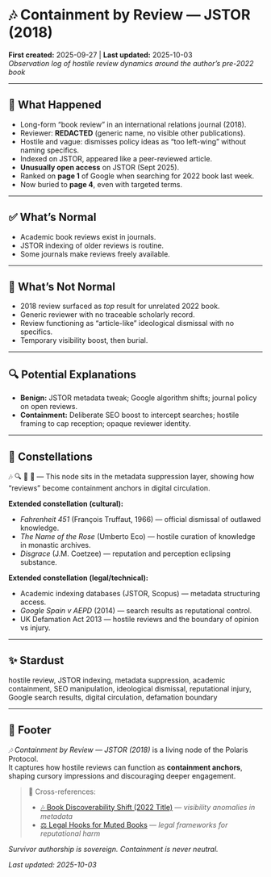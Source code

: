 # 🎶 Containment by Review — JSTOR (2018)  
**First created:** 2025-09-27 | **Last updated:** 2025-10-03  
*Observation log of hostile review dynamics around the author’s pre-2022 book*  

---

## 📄 What Happened  
- Long-form “book review” in an international relations journal (2018).  
- Reviewer: **REDACTED** (generic name, no visible other publications).  
- Hostile and vague: dismisses policy ideas as “too left-wing” without naming specifics.  
- Indexed on JSTOR, appeared like a peer-reviewed article.  
- **Unusually open access** on JSTOR (Sept 2025).  
- Ranked on **page 1** of Google when searching for 2022 book last week.  
- Now buried to **page 4**, even with targeted terms.  

---

## ✅ What’s Normal  
- Academic book reviews exist in journals.  
- JSTOR indexing of older reviews is routine.  
- Some journals make reviews freely available.  

---

## 🚩 What’s Not Normal  
- 2018 review surfaced as *top* result for unrelated 2022 book.  
- Generic reviewer with no traceable scholarly record.  
- Review functioning as “article-like” ideological dismissal with no specifics.  
- Temporary visibility boost, then burial.  

---

## 🔍 Potential Explanations  
- **Benign:** JSTOR metadata tweak; Google algorithm shifts; journal policy on open reviews.  
- **Containment:** Deliberate SEO boost to intercept searches; hostile framing to cap reception; opaque reviewer identity.  

---

## 🌌 Constellations  

🎶 🔍 🧾 🧿 — This node sits in the metadata suppression layer, showing how “reviews” become containment anchors in digital circulation.  

**Extended constellation (cultural):**  
- *Fahrenheit 451* (François Truffaut, 1966) — official dismissal of outlawed knowledge.  
- *The Name of the Rose* (Umberto Eco) — hostile curation of knowledge in monastic archives.  
- *Disgrace* (J.M. Coetzee) — reputation and perception eclipsing substance.  

**Extended constellation (legal/technical):**  
- Academic indexing databases (JSTOR, Scopus) — metadata structuring access.  
- *Google Spain v AEPD* (2014) — search results as reputational control.  
- UK Defamation Act 2013 — hostile reviews and the boundary of opinion vs injury.  

---

## ✨ Stardust  

hostile review, JSTOR indexing, metadata suppression, academic containment, SEO manipulation, ideological dismissal, reputational injury, Google search results, digital circulation, defamation boundary  

---

## 🏮 Footer  
*🎶 Containment by Review — JSTOR (2018)* is a living node of the Polaris Protocol.  
It captures how hostile reviews can function as **containment anchors**, shaping cursory impressions and discouraging deeper engagement.  

> 📡 Cross-references:  
> - [🎶 Book Discoverability Shift (2022 Title)](./🎶_book_discoverability_shift_2022_title.md) — *visibility anomalies in metadata*  
> - [⚖️ Legal Hooks for Muted Books](./⚖️_legal_hooks_for_muted_books.md) — *legal frameworks for reputational harm*  

*Survivor authorship is sovereign. Containment is never neutral.*  

_Last updated: 2025-10-03_  
